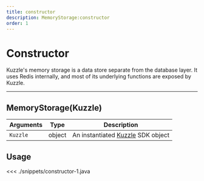 ```yaml
---
title: constructor
description: MemoryStorage:constructor
order: 1
---
```


# Constructor

Kuzzle's memory storage is a data store separate from the database layer.
It uses Redis internally, and most of its underlying functions are exposed by Kuzzle.

---

## MemoryStorage(Kuzzle)

| Arguments | Type   | Description                                                              |
| --------- | ------ | ------------------------------------------------------------------------ |
| `Kuzzle`  | object | An instantiated [Kuzzle](/sdk/android/3/core-classes/kuzzle/) SDK object |

## Usage

<<< ./snippets/constructor-1.java
